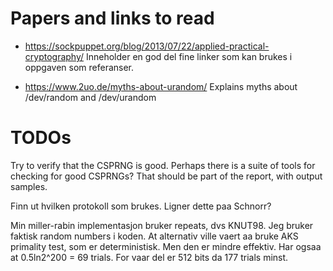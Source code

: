 Papers and links to read
========================

  * https://sockpuppet.org/blog/2013/07/22/applied-practical-cryptography/
    Inneholder en god del fine linker som kan brukes i oppgaven som referanser.

  * https://www.2uo.de/myths-about-urandom/
    Explains myths about /dev/random and /dev/urandom

TODOs
=====

Try to verify that the CSPRNG is good. Perhaps there is a suite of tools for
checking for good CSPRNGs? That should be part of the report, with output
samples.

Finn ut hvilken protokoll som brukes. Ligner dette paa Schnorr?

Min miller-rabin implementasjon bruker repeats, dvs KNUT98. Jeg bruker faktisk
random numbers i koden. At alternativ ville vaert aa bruke AKS primality test,
som er deterministisk. Men den er mindre effektiv. Har ogsaa at 0.5ln2^200 = 69
trials. For vaar del er 512 bits da 177 trials minst.
